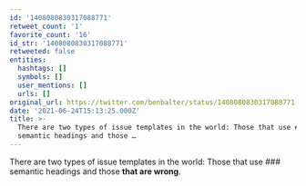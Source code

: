 ```yaml
---
id: '1408080830317088771'
retweet_count: '1'
favorite_count: '16'
id_str: '1408080830317088771'
retweeted: false
entities:
  hashtags: []
  symbols: []
  user_mentions: []
  urls: []
original_url: https://twitter.com/benbalter/status/1408080830317088771
date: '2021-06-24T15:13:25.000Z'
title: >-
  There are two types of issue templates in the world: Those that use ###
  semantic headings and those …
---
```


There are two types of issue templates in the world: Those that use ### semantic headings and those **that are wrong**.
